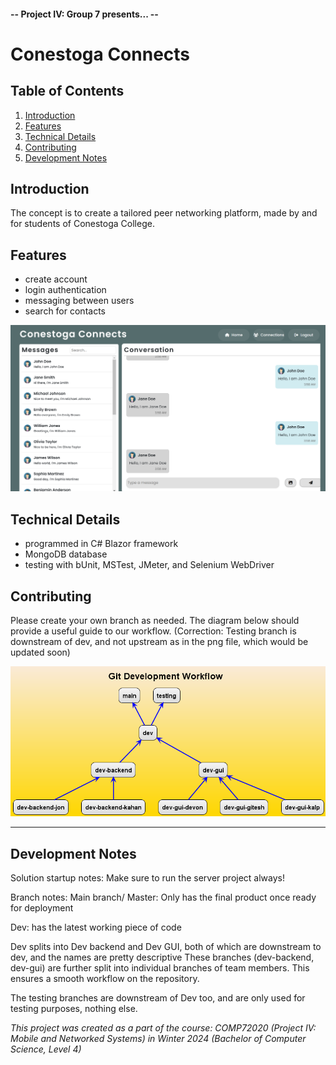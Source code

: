 #### -- Project IV: Group 7 presents... --
# Conestoga Connects

## Table of Contents

1. [Introduction](#introduction)
2. [Features](#features)
3. [Technical Details](#technical-details)
4. [Contributing](#contributing)
5. [Development Notes](#development-notes)

## Introduction

The concept is to create a tailored peer networking platform, made by and for students of Conestoga College.

## Features

- create account
- login authentication
- messaging between users
- search for contacts

![Application Screen](images/application.png)

## Technical Details

- programmed in C# Blazor framework
- MongoDB database
- testing with bUnit, MSTest, JMeter, and Selenium WebDriver

## Contributing

Please create your own branch as needed.  The diagram below should provide a useful guide to our workflow.
(Correction: Testing branch is downstream of dev, and not upstream as in the png file, which would be updated soon)

![Git Workflow](images/flowchart.png)

------------------------------------------------------------

## Development Notes

Solution startup notes:
Make sure to run the server project always!

Branch notes:
Main branch/ Master: Only has the final product once ready for deployment

Dev: has the latest working piece of code

Dev splits into Dev backend and Dev GUI, both of which are downstream to dev, and the names are pretty descriptive
These branches (dev-backend, dev-gui) are further split into individual branches of team members. This ensures a smooth workflow on the repository.

The testing branches are downstream of Dev too, and are only used for testing purposes, nothing else.

<I> This project was created as a part of the course: COMP72020 (Project IV: Mobile and Networked Systems) in Winter 2024 (Bachelor of Computer Science, Level 4) </I>

